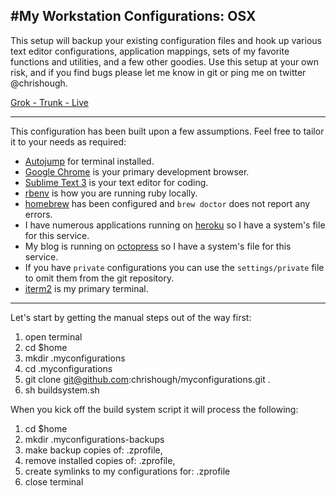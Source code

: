 #My Workstation Configurations: OSX
---
This setup will backup your existing configuration files and hook up various text editor configurations,
application mappings, sets of my favorite functions and utilities, and a few other goodies.  Use this setup
at your own risk, and if you find bugs please let me know in git or ping me on twitter @chrishough.

[Grok - Trunk - Live](http://www.youtube.com/watch?v=Qi_AAqi0RZM&feature=share)

---
This configuration has been built upon a few assumptions. Feel free to tailor it to your needs as required:

* [Autojump](https://github.com/joelthelion/autojump) for terminal installed.
* [Google Chrome](www.google.com/chrome) is your primary development browser.
* [Sublime Text 3](http://www.sublimetext.com/3) is your text editor for coding.
* [rbenv](https://github.com/sstephenson/rbenv) is how you are running ruby locally.
* [homebrew](http://brew.sh/) has been configured and ```brew doctor``` does not report any errors.
* I have numerous applications running on [heroku](https://www.heroku.com) so I have a system's file for this service.
* My blog is running on [octopress](http://octopress.org/) so I have a system's file for this service.
* If you have ```private``` configurations you can use the ```settings/private``` file to omit them from the git repository.
* [iterm2](http://www.iterm2.com/#/section/home) is my primary terminal.
---

Let's start by getting the manual steps out of the way first:

1. open terminal
2. cd $home
3. mkdir .myconfigurations
4. cd .myconfigurations
5. git clone git@github.com:chrishough/myconfigurations.git .
6. sh buildsystem.sh

When you kick off the build system script it will process the following:

1. cd $home
2. mkdir .myconfigurations-backups
3. make backup copies of: .zprofile,
4. remove installed copies of: .zprofile,
5. create symlinks to my configurations for: .zprofile
6. close terminal



